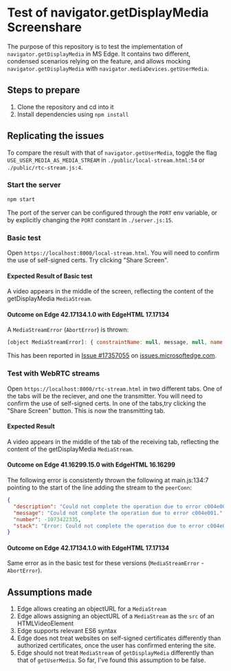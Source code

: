 # Test of navigator.getDisplayMedia Screenshare

The purpose of this repository is to test the implementation of `navigator.getDisplayMedia`
in MS Edge. It contains two different, condensed scenarios relying on the feature,
and allows mocking `navigator.getDisplayMedia` with `navigator.mediaDevices.getUserMedia`.

## Steps to prepare

1. Clone the repository and cd into it
2. Install dependencies using `npm install`

## Replicating the issues

To compare the result with that of `navigator.getUserMedia`, toggle the flag
`USE_USER_MEDIA_AS_MEDIA_STREAM` in `./public/local-stream.html:54` or `./public/rtc-stream.js:4`.

### Start the server

```bash
npm start
```

The port of the server can be configured through the `PORT` env variable, or by explicitly changing the `PORT` constant in `./server.js:15`.

### Basic test

Open `https://localhost:8000/local-stream.html`. You will need to confirm the use of self-signed certs. Try clicking "Share Screen".

#### Expected Result of Basic test

A video appears in the middle of the screen, reflecting the content of the getDisplayMedia `MediaStream`.

#### Outcome on Edge 42.17134.1.0 with EdgeHTML 17.17134

A `MediaStreamError` (`AbortError`) is thrown:

```javascript
[object MediaStreamError]: { constraintName: null, message, null, name: "AbortError" }
```

This has been reported in [Issue #17357055](https://developer.microsoft.com/en-us/microsoft-edge/platform/issues/17357055/) on [issues.microsoftedge.com](http://issues.microsoftedge.com/).

### Test with WebRTC streams

Open `https://localhost:8000/rtc-stream.html` in two different tabs. One of the tabs will be the reciever, and one the transmitter. You will need to confirm the use of self-signed certs. In one of the tabs,try clicking the "Share Screen" button. This is now the transmitting tab.

#### Expected Result

A video appears in the middle of the tab of the receiving tab, reflecting the content of the getDisplayMedia `MediaStream`.

#### Outcome on Edge 41.16299.15.0 with EdgeHTML 16.16299

The following error is consistently thrown the following at main.js:134:7 pointing to the start of the line adding the stream to the `peerConn`:

```json
{
  "description": "Could not complete the operation due to error c004e001.",
  "message": "Could not complete the operation due to error c004e001.",
  "number": -1073422335,
  "stack": "Error: Could not complete the operation due to error c004e001. at Anonymous Function (https://x.x.x.x:8000/public/main.js:134:7)"
}
```

#### Outcome on Edge 42.17134.1.0 with EdgeHTML 17.17134

Same error as in the basic test for these versions (`MediaStreamError` - `AbortError`).

## Assumptions made

1. Edge allows creating an objectURL for a `MediaStream`
1. Edge allows assigning an objectURL of a `MediaStream` as the `src` of an HTMLVideoElement
1. Edge supports relevant ES6 syntax
1. Edge does not treat websites on self-signed certificates differently than authorized certificates, once the user has confirmed entering the site.
1. Edge should not treat `MediaStream` of `getDisplayMedia` differently than that of `getUserMedia`. So far, I've found this assumption to be false.
